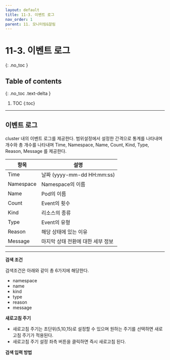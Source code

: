 ```yaml
---
layout: default
title: 11-3. 이벤트 로그
nav_order: 1
parent: 11. 모니터링&알림
---
```


# 11-3. 이벤트 로그
{: .no_toc }

## Table of contents
{: .no_toc .text-delta }

1. TOC
{:toc}

---

## 이벤트 로그
cluster 내의 이벤트 로그를 제공한다. 범위설정에서 설정한 간격으로 통계를 나타내며 개수와 총 개수를 나타내며 Time, Namespace, Name, Count, Kind, Type, Reason, Message 를 제공한다.

| 항목  | 설명 |
|---|---|
| Time   | 날짜 (yyyy-mm-dd HH:mm:ss) |
| Namespace  | Namespace의 이름 |
| Name   | Pod의 이름  |
| Count   | Event의 횟수  |
| Kind   | 리소스의 종류  |
| Type   | Event의 유형  |
| Reason   | 해당 상태에 있는 이유  |
| Message   | 마지막 상태 전환에 대한 세부 정보  |

---

**검색 조건**

검색조건은 아래와 같이 총 6가지에 해당한다.

- namespace
- name
- kind
- type
- reason
- message

**새로고침 주기**

- 새로고침 주기는 초단위(5,10,15)로 설정할 수 있으며 원하는 주기를 선택하면 새로고침 주기가 적용된다.
- 새로고침 주기 설정 좌측 버튼을 클릭하면 즉시 새로고침 된다.

**검색 입력 방법**
